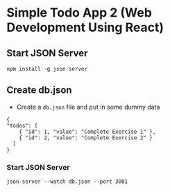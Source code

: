 # Simple Todo App 2 (Web Development Using React)

## Start JSON Server

```
npm install -g json-server
```

## Create db.json

- Create a `db.json` file and put in some dummy data

```
{
"todos": [
    { "id": 1, "value": "Complete Exercise 1" },
    { "id": 2, "value": "Complete Exercise 2" }
  ]
}
```

### Start JSON Server

```
json-server --watch db.json --port 3001
```
